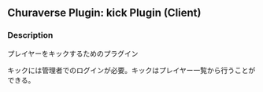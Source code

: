 ## Churaverse Plugin: kick Plugin (Client)

### Description

プレイヤーをキックするためのプラグイン

キックには管理者でのログインが必要。キックはプレイヤー一覧から行うことができる。
